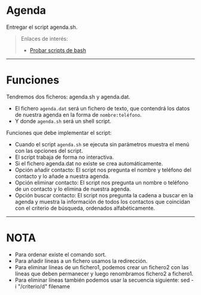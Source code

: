 
# Agenda

Entregar el script agenda.sh.

> Enlaces de interés:
>
> * [Probar scripts de bash](http://www.shellcheck.net/)

---

# Funciones

Tendremos dos ficheros: agenda.sh y agenda.dat.
* El fichero `agenda.dat` será un fichero de texto, que contendrá los datos de nuestra agenda en la forma de `nombre:teléfono`.
* Y donde `agenda.sh` será un shell script.

Funciones que debe implementar el script:
* Cuando el script `agenda.sh` se ejecuta sin parámetros  muestra el menú
con las opciones del script.
* El script trabaja de forma no interactiva.
* Si el fichero agenda.dat no existe se crea automáticamente.
* Opción añadir contacto: El script nos pregunta el nombre y teléfono del contacto y lo añade a nuestra agenda.
* Opción eliminar contacto: El script nos pregunta un nombre o teléfono de un contacto y lo elimina de nuestra agenda.
* Opción buscar contacto: El script nos pregunta la cadena a buscar en la agenda y muestra la información de todos los contactos que coincidan con el criterio de búsqueda, ordenados alfabéticamente.

---

# NOTA

* Para ordenar existe el comando sort.
* Para añadir líneas a un fichero usamos la redirección.
* Para eliminar líneas de un fichero1, podemos crear un fichero2 con las líneas que deben permanecer y luego renombramos fichero2 a fichero1.
* Para eliminar líneas también podemos usar la secuencia siguiente: sed -i "/criterio/d" filename
